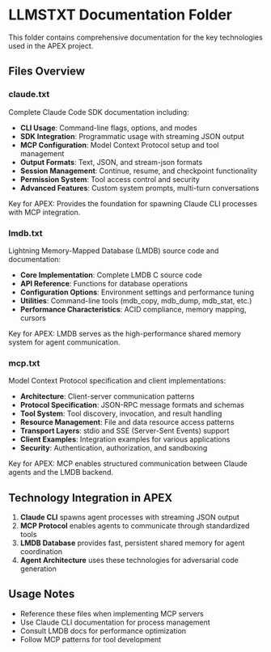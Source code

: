 # LLMSTXT Documentation Folder

This folder contains comprehensive documentation for the key technologies used in the APEX project.

## Files Overview

### claude.txt
Complete Claude Code SDK documentation including:
- **CLI Usage**: Command-line flags, options, and modes
- **SDK Integration**: Programmatic usage with streaming JSON output
- **MCP Configuration**: Model Context Protocol setup and tool management
- **Output Formats**: Text, JSON, and stream-json formats
- **Session Management**: Continue, resume, and checkpoint functionality
- **Permission System**: Tool access control and security
- **Advanced Features**: Custom system prompts, multi-turn conversations

Key for APEX: Provides the foundation for spawning Claude CLI processes with MCP integration.

### lmdb.txt
Lightning Memory-Mapped Database (LMDB) source code and documentation:
- **Core Implementation**: Complete LMDB C source code
- **API Reference**: Functions for database operations
- **Configuration Options**: Environment settings and performance tuning
- **Utilities**: Command-line tools (mdb_copy, mdb_dump, mdb_stat, etc.)
- **Performance Characteristics**: ACID compliance, memory mapping, cursors

Key for APEX: LMDB serves as the high-performance shared memory system for agent communication.

### mcp.txt
Model Context Protocol specification and client implementations:
- **Architecture**: Client-server communication patterns
- **Protocol Specification**: JSON-RPC message formats and schemas
- **Tool System**: Tool discovery, invocation, and result handling
- **Resource Management**: File and data resource access patterns
- **Transport Layers**: stdio and SSE (Server-Sent Events) support
- **Client Examples**: Integration examples for various applications
- **Security**: Authentication, authorization, and sandboxing

Key for APEX: MCP enables structured communication between Claude agents and the LMDB backend.

## Technology Integration in APEX

1. **Claude CLI** spawns agent processes with streaming JSON output
2. **MCP Protocol** enables agents to communicate through standardized tools
3. **LMDB Database** provides fast, persistent shared memory for agent coordination
4. **Agent Architecture** uses these technologies for adversarial code generation

## Usage Notes

- Reference these files when implementing MCP servers
- Use Claude CLI documentation for process management
- Consult LMDB docs for performance optimization
- Follow MCP patterns for tool development